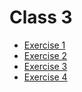# Class 3
- [Exercise 1](exercise-1.md)
- [Exercise 2](exercise-2.md)
- [Exercise 3](exercise-3.md)
- [Exercise 4](exercise-4.md)
